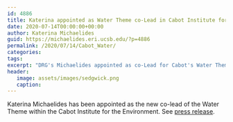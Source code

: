 ```yaml
---
id: 4886
title: Katerina appointed as Water Theme co-Lead in Cabot Institute for the Environment
date: 2020-07-14T00:00:00+00:00
author: Katerina Michaelides
guid: https://michaelides.eri.ucsb.edu/?p=4886
permalink: /2020/07/14/Cabot_Water/
categories:
tags:
excerpt: "DRG's Michaelides appointed as co-Lead for Cabot's Water Theme"
header:
   image: assets/images/sedgwick.png
   caption: 
---
```


Katerina Michaelides has been appointed as the new co-lead of the Water Theme within the Cabot Institute for the Environment. See [press release](http://www.bristol.ac.uk/cabot/news/2020/water-co-lead.html). 

